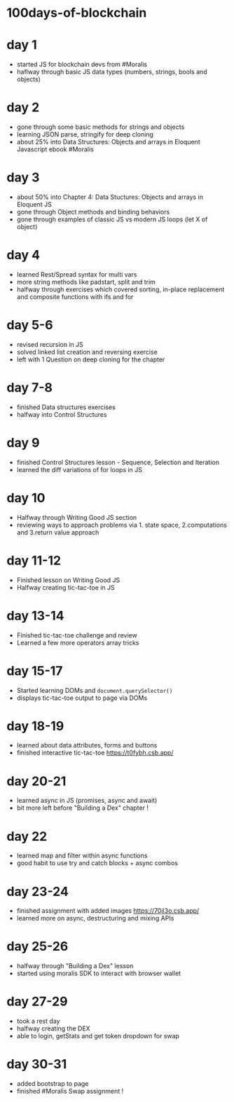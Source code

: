 # 100days-of-blockchain
# day 1
- started JS for blockchain devs from #Moralis
- haflway through basic JS data types (numbers, strings, bools and objects)

# day 2
- gone through some basic methods for strings and objects
- learning JSON parse, stringify for deep cloning
- about 25% into Data Structures: Objects and  arrays in Eloquent Javascript ebook #Moralis

# day 3
- about 50% into Chapter 4: Data Stuctures: Objects and arrays in Eloquent JS
- gone through Object methods and binding behaviors
- gone through examples of classic JS vs modern JS loops (let X of object) 

# day 4
- learned Rest/Spread syntax for multi vars
- more string methods like padstart, split and trim
- halfway through exercises which covered sorting, in-place replacement and composite functions with ifs and for

# day 5-6
- revised recursion in JS
- solved linked list creation and reversing exercise
- left with 1 Question on deep cloning for the chapter

# day 7-8
- finished Data structures exercises
- halfway into Control Structures

# day 9
- finished Control Structures lesson - Sequence, Selection and Iteration
- learned the diff variations of for loops in JS

# day 10
- Halfway through Writing Good JS section
- reviewing ways to approach problems via 1. state space, 2.computations and 3.return value approach

# day 11-12
- Finished lesson on Writing Good JS
- Halfway creating tic-tac-toe in JS

# day 13-14
- Finished tic-tac-toe challenge and review
- Learned a few more operators array tricks

# day 15-17
- Started learning DOMs and `document.querySelector()`
- displays tic-tac-toe output to page via DOMs

# day 18-19
- learned about data attributes, forms and buttons
- finished interactive tic-tac-toe https://t0fybh.csb.app/

# day 20-21
- learned async in JS (promises, async and await)
- bit more left before "Building a Dex" chapter ! 

# day 22
- learned map and filter within async functions
- good habit to use try and catch blocks + async combos

# day 23-24
- finished assignment with added images https://70jl3o.csb.app/
- learned more on async, destructuring and mixing APIs
 
# day 25-26
- halfway through "Building a Dex" lesson
- started using moralis SDK to interact with browser wallet
 
# day 27-29
- took a rest day
- halfway creating the DEX
- able to login, getStats and get token dropdown for swap

# day 30-31
- added bootstrap to page
- finished #Moralis Swap assignment !
